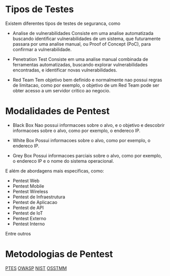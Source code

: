 # Tipos de Testes

Existem diferentes tipos de testes de seguranca, como

- Analise de vulnerabilidades
  Consiste em uma analise automatizada buscando identificar vulnerabilidades de um sistema, que futuramente passara por uma analise manual, ou Proof of Concept (PoC), para confirmar a vulnerabilidade.

- Penetration Test
  Consiste em uma analise manual combinada de ferramentas automatizadas, buscando explorar vulnerabilidades encontradas, e identificar novas vulnerabilidades.

- Red Team
  Tem objetivo bem definido e normalmente nao possui regras de limitacao, como por exemplo, o objetivo de um Red Team pode ser obter acesso a um servidor critico ao negocio.

# Modalidades de Pentest

- Black Box
  Nao possui informacoes sobre o alvo, e o objetivo e descobrir informacoes sobre o alvo, como por exemplo, o endereco IP.

- White Box
  Possui informacoes sobre o alvo, como por exemplo, o endereco IP.

- Grey Box
  Possui informacoes parciais sobre o alvo, como por exemplo, o endereco IP e o nome do sistema operacional.

E além de abordagens mais especificas, como:

- Pentest Web
- Pentest Mobile
- Pentest Wireless
- Pentest de Infraestrutura
- Pentest de Aplicacao
- Pentest de API
- Pentest de IoT
- Pentest Externo
- Pentest Interno

Entre outros

# Metodologias de Pentest

[PTES](http://wwww.pentest-standard.org/index.php/Main_Page)
[OWASP](https://owasp.org/index.php/Main_Page)
[NIST](https://csrc.nist.gov/pubs/sp/800/115/final)
[OSSTMM](http://www.isecom.org/mirror/OSSTMM.3.pdf)
